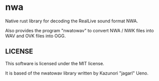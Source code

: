 nwa
===
Native rust library for decoding the RealLive sound format NWA.

Also provides the program "nwatowav" to convert NWA / NWK files into WAV and OVK files into OGG.

## LICENSE
This software is licensed under the MIT license.

It is based of the nwatowav library written by Kazunori "jagarl" Ueno.
